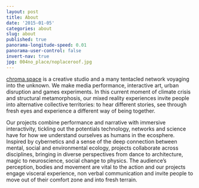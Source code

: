 ```yaml
---
layout: post
title: About
date: '2015-01-05'
categories: about
slug: about
published: true
panorama-longitude-speed: 0.01
panorama-user-control: false
invert-nav: true
jpg: 004no_place/noplaceroof.jpg
---
```

















<a href="http://chroma.space/" target="_blank" class="green" >chroma.space</a> is a creative studio and a many tentacled network voyaging into the unknown. We make media performance, interactive art, urban disruption and games experiments. In this current moment of climate crisis and structural metamorphosis, our mixed reality experiences invite people into alternative collective territories: to hear different stories, see through fresh eyes and experience a different way of being together.  

Our projects combine performance and narrative with immersive interactivity, tickling out the potentials technology, networks and science have for how we understand ourselves as humans in the ecosphere. Inspired by cybernetics and a sense of the deep connection between mental, social and environmental ecology, projects collaborate across disciplines, bringing in diverse perspectives from dance to architecture, magic to neuroscience, social change to physics. The audience’s perception, bodies and movement are vital to the action and our projects engage visceral experience, non verbal communication and invite people to move out of their comfort zone and into fresh terrain.
